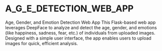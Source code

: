 # A_G_E_DETECTION_WEB_APP
Age, Gender, and Emotion Detection Web App This Flask-based web app leverages DeepFace to analyze and detect the age, gender, and emotions (like happiness, sadness, fear, etc.) of individuals from uploaded images. Designed with a simple user interface, the app enables users to upload images for quick, efficient analysis. 
